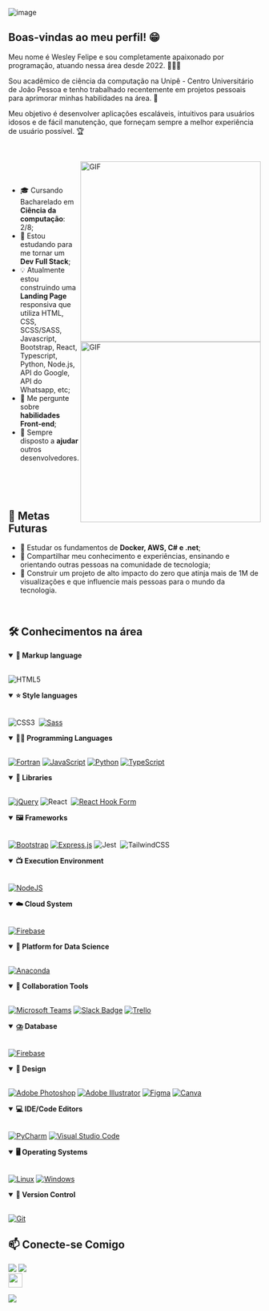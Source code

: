 ![image](https://github.com/wesley-felipe/wesley-felipe/assets/121470839/efbeb5eb-abeb-4c0a-8ebd-a16105d06627)

## Boas-vindas ao meu perfil! 😁
<p align="center"> 

Meu nome é Wesley Felipe e sou completamente apaixonado por programação, atuando nessa área desde 2022. 👨🏻‍💻

Sou acadêmico de ciência da computação na Unipê - Centro Universitário de João Pessoa e tenho trabalhado recentemente em projetos pessoais para aprimorar minhas habilidades na área. 🚀

Meu objetivo é desenvolver aplicações escaláveis, intuitivos para usuários idosos e de fácil manutenção, que forneçam sempre a melhor experiência de usuário possível. 🏆
</p>

##

<br>

<img align="right" alt="GIF" src="https://user-images.githubusercontent.com/90595158/224520261-cac35362-4a70-4108-85c8-260ac8e0b0bd.svg#gh-dark-mode-only" width="360px"/>
<img align="right" alt="GIF" src="https://user-images.githubusercontent.com/90595158/224520261-cac35362-4a70-4108-85c8-260ac8e0b0bd.svg#gh-light-mode-only" width="360px"/>

<br>
<br>

- 🎓 Cursando Bacharelado em **Ciência da computação**: 2/8;
- 🔭 Estou estudando para me tornar um **Dev Full Stack**;
- 💡 Atualmente estou construindo uma **Landing Page** responsiva que utiliza HTML, CSS, SCSS/SASS, Javascript, Bootstrap, React, Typescript, Python, Node.js, API do Google, API do Whatsapp, etc;
- 💬 Me pergunte sobre **habilidades Front-end**;
- 🚀 Sempre disposto a **ajudar** outros desenvolvedores.

<br>
<br>
<br>

## 🎯 Metas Futuras

- 🧠 Estudar os fundamentos de **Docker, AWS, C# e .net**;
- 🌟 Compartilhar meu conhecimento e experiências, ensinando e orientando outras pessoas na comunidade de tecnologia;
- 🤖 Construir um projeto de alto impacto do zero que atinja mais de 1M de visualizações e que influencie mais pessoas para o mundo da tecnologia.

<!-- GITHUB STATUS -->
<!-- <div align="center">
  <img height="180em" src="https://github-readme-stats.vercel.app/api?username=wesley-felipe&show_icons=true&theme=dark&include_all_commits=true&count_private=true"/> -->

<!-- PAINEL DE LINGUAGENS MAIS USADAS (VOU INSERIR EM BREVE) -->
<!-- <img height="180em" src="https://github-readme-stats.vercel.app/api/top-langs/?username=wesley-felipe&layout=compact&langs_count=10&theme=dark"/>
  
  TEMAS: dark, radical, merko, gruvbox, tokyonight, onedark, cobalt, synthwave, highcontrast, dracula -->
</div>

<br>

<!-- TECNOLOGIAS -->
<h2>🛠️ Conhecimentos na área </h2>

<details open>
<summary><b>📄 Markup language</b></summary>
<br>

![HTML5](https://img.shields.io/badge/-HTML5-E34F26?style=for-the-badge&logo=html5&logoColor=white)&nbsp;
</details>

<details open>
<summary><b>⭐ Style languages</b></summary>
<br>

![CSS3](https://img.shields.io/badge/css3-%231572B6.svg?style=for-the-badge&logo=css3&logoColor=white)&nbsp;
[![Sass](https://img.shields.io/badge/Sass-C69?logo=sass&logoColor=fff)](#)
</details>

<details open>
<summary><b>🧑‍💻 Programming Languages</b></summary>
<br>

[![Fortran](https://img.shields.io/badge/Fortran-734F96?logo=fortran&logoColor=fff)](#)
[![JavaScript](https://img.shields.io/badge/JavaScript-F7DF1E?logo=javascript&logoColor=000)](#)
[![Python](https://img.shields.io/badge/Python-3776AB?logo=python&logoColor=fff)](#)
[![TypeScript](https://img.shields.io/badge/TypeScript-3178C6?logo=typescript&logoColor=fff)](#)
</details>

<details open>
<summary><b>💼 Libraries</b></summary>
<br>

[![jQuery](https://img.shields.io/badge/jQuery-0769AD?logo=jquery&logoColor=fff)](#)
![React](https://img.shields.io/badge/react-%2320232a.svg?style=for-the-badge&logo=react&logoColor=%2361DAFB)&nbsp;
[![React Hook Form](https://img.shields.io/badge/React%20Hook%20Form-EC5990?logo=reacthookform&logoColor=fff)](#)
</details>

<details open>
<summary><b>🖼️ Frameworks</b></summary>
<br>

[![Bootstrap](https://img.shields.io/badge/Bootstrap-7952B3?logo=bootstrap&logoColor=fff)](#)
[![Express.js](https://img.shields.io/badge/Express.js-%23404d59.svg?logo=express&logoColor=%2361DAFB)](#)
![Jest](https://img.shields.io/badge/Jest-C21325?style=for-the-badge&logo=jest&logoColor=white)&nbsp;
![TailwindCSS](https://img.shields.io/badge/tailwindcss-%2338B2AC.svg?style=for-the-badge&logo=tailwind-css&logoColor=white)&nbsp;
</details>

<details open>
<summary><b>📺 Execution Environment</b></summary>
<br>
  
[![NodeJS](https://img.shields.io/badge/Node.js-6DA55F?logo=node.js&logoColor=white)](#)
</details>

<details open>
<summary><b>☁️ Cloud System</b></summary>
<br>
  
[![Firebase](https://img.shields.io/badge/Firebase-039BE5?logo=Firebase&logoColor=white)](#)
</details>

<details open>
<summary><b>🔎 Platform for Data Science</b></summary>
<br>
  
[![Anaconda](https://img.shields.io/badge/Anaconda-44A833?logo=anaconda&logoColor=fff)](#)
</details>

<details open>
<summary><b>🤝 Collaboration Tools</b></summary>
<br>

[![Microsoft Teams](https://img.shields.io/badge/Microsoft%20Teams-6264A7?logo=microsoftteams&logoColor=fff&)](#)
[![Slack Badge](https://img.shields.io/badge/Slack-4A154B?logo=slack&logoColor=fff)](#)
[![Trello](https://img.shields.io/badge/Trello-0052CC?logo=trello&logoColor=fff)](#)
</details>

<details open>
<summary><b>⛈️ Database</b></summary>
<br>
  
[![Firebase](https://img.shields.io/badge/Firebase-039BE5?logo=Firebase&logoColor=white)](#)
</details>

<details open>
<summary><b>🎨 Design</b></summary>
<br>

[![Adobe Photoshop](https://img.shields.io/badge/Adobe%20Photoshop-31A8FF?logo=Adobe%20Photoshop&logoColor=black)](#)
[![Adobe Illustrator](https://img.shields.io/badge/Adobe%20Illustrator-FF9A00?logo=adobe%20illustrator&logoColor=white)](#)
[![Figma](https://img.shields.io/badge/Figma-F24E1E?logo=figma&logoColor=white)](#)
[![Canva](https://img.shields.io/badge/Canva-%2300C4CC.svg?&logo=Canva&logoColor=white)](#)
</details>

<details open>
<summary><b>💻 IDE/Code Editors</b></summary>
<br>
  
[![PyCharm](https://img.shields.io/badge/PyCharm-143?logo=pycharm&logoColor=black&color=black&labelColor=green)](#)
[![Visual Studio Code](https://img.shields.io/badge/Visual%20Studio%20Code-0078d7.svg?logo=visual-studio-code&logoColor=white)](#)
</details>

<details open>
<summary><b>🖥️ Operating Systems</b></summary>
<br>
  
[![Linux](https://img.shields.io/badge/Linux-FCC624?logo=linux&logoColor=black)](#)
[![Windows](https://img.shields.io/badge/Windows-0078D6?logo=windows&logoColor=white)](#)
</details>

<details open>
<summary><b>🔖 Version Control</b></summary>
<br>

[![Git](https://img.shields.io/badge/Git-F05032?logo=git&logoColor=fff)](#)
</details>


<!-- (VOU INSERIR MAIS EM BREVE)  
![JavaScript](https://img.shields.io/badge/-JavaScript-black?style=flat-square&logo=javascript)
![MySQL](https://img.shields.io/badge/-MySQL-black?style=flat-square&logo=mysql)
![Git](https://img.shields.io/badge/-Git-black?style=flat-square&logo=git)
![GitHub](https://img.shields.io/badge/-GitHub-181717?style=flat-square&logo=github) 
-->
  
</div>

<!-- REDES SOCIAIS -->

<h2>📫 Conecte-se Comigo</h2>

  <a href="https://instagram.com/wesleydsfelipe" target="_blank"><img src="https://img.shields.io/badge/-Instagram-%23E4405F?style=for-the-badge&logo=instagram&logoColor=white" target="_blank"></a>
  <a href="https://www.linkedin.com/in/wesleydsfelipe/" target="_blank"><img src="https://img.shields.io/badge/-LinkedIn-%230077B5?style=for-the-badge&logo=linkedin&logoColor=white" target="_blank"></a>  
   <a href="mailto:wesleydsfelipe@gmail.com" target="_blank"><img src="https://play-lh.googleusercontent.com/D1Dz2BjPYev_oyksKXsdtAS66a_2Ql-sklpzTnwR9lqnDG_P5lAJEtfR70FudJ0XMA=s48-rw" style='width: 28px' target="_blank"></a>  

  ![](https://visitor-badge.glitch.me/badge?page_id=wesley-felipe)

<!-- RASCUNHO ABAIXO
**wesley-felipe/wesley-felipe** is a ✨ _special_ ✨ repository because its `README.md` (this file) appears on your GitHub profile. -->
